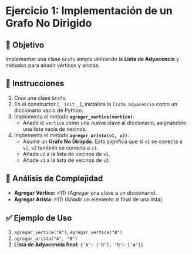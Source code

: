 # Ejercicio 1: Implementación de un Grafo No Dirigido

## 🎯 Objetivo
Implementar una clase `Grafo` simple utilizando la **Lista de Adyacencia** y métodos para añadir vértices y aristas.

## 📝 Instrucciones
1.  Crea una clase `Grafo`.
2.  En el constructor (`__init__`), inicializa la `lista_adyacencia` como un diccionario vacío de Python.
3.  Implementa el método **`agregar_vertice(vertice)`**:
    * Añade el `vertice` como una nueva clave al diccionario, asignándole una lista vacía de vecinos.
4.  Implementa el método **`agregar_arista(v1, v2)`**:
    * Asume un **Grafo No Dirigido**. Esto significa que si `v1` se conecta a `v2`, `v2` también se conecta a `v1`.
    * Añade `v2` a la lista de vecinos de `v1`.
    * Añade `v1` a la lista de vecinos de `v2`.

## 🧐 Análisis de Complejidad
* **Agregar Vértice:** $\mathcal{O}(1)$ (Agregar una clave a un diccionario).
* **Agregar Arista:** $\mathcal{O}(1)$ (Añadir un elemento al final de una lista).

## ✅ Ejemplo de Uso
1.  `agregar_vertice("A")`, `agregar_vertice("B")`
2.  `agregar_arista("A", "B")`
3.  **Lista de Adyacencia final:** `{'A': ['B'], 'B': ['A']}`